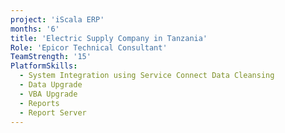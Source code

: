 ```yaml
---
project: 'iScala ERP'
months: '6'
title: 'Electric Supply Company in Tanzania'
Role: 'Epicor Technical Consultant'
TeamStrength: '15'
PlatformSkills:
  - System Integration using Service Connect Data Cleansing
  - Data Upgrade
  - VBA Upgrade
  - Reports
  - Report Server
---
```


